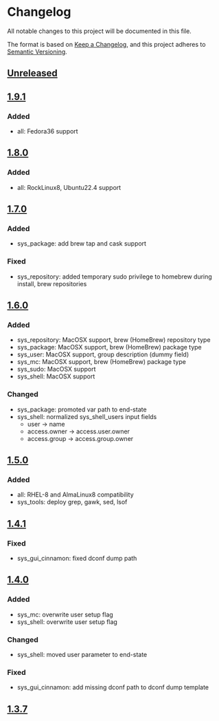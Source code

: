 # Changelog

All notable changes to this project will be documented in this file.

The format is based on [Keep a Changelog](https://keepachangelog.com/en/1.0.0/),
and this project adheres to [Semantic Versioning](https://semver.org/spec/v2.0.0.html).

## [Unreleased]

## [1.9.1]

### Added

- all: Fedora36 support

## [1.8.0]

### Added

- all: RockLinux8, Ubuntu22.4 support

## [1.7.0]

### Added

- sys_package: add brew tap and cask support

### Fixed

- sys_repository: added temporary sudo privilege to homebrew during install, brew repositories

## [1.6.0]

### Added

- sys_repository: MacOSX support, brew (HomeBrew) repository type
- sys_package: MacOSX support, brew (HomeBrew) package type
- sys_user: MacOSX support, group description (dummy field)
- sys_mc: MacOSX support, brew (HomeBrew) package type
- sys_sudo: MacOSX support
- sys_shell: MacOSX support

### Changed

- sys_package: promoted var path to end-state
- sys_shell: normalized sys_shell_users input fields
  - user -> name
  - access.owner -> access.user.owner
  - access.group -> access.group.owner

## [1.5.0]

### Added

- all: RHEL-8 and AlmaLinux8 compatibility
- sys_tools: deploy grep, gawk, sed, lsof

## [1.4.1]

### Fixed

- sys_gui_cinnamon: fixed dconf dump path

## [1.4.0]

### Added

- sys_mc: overwrite user setup flag
- sys_shell: overwrite user setup flag

### Changed

- sys_shell: moved user parameter to end-state

### Fixed

- sys_gui_cinnamon: add missing dconf path to dconf dump template

## [1.3.7]

[Unreleased]: https://github.com/serdigital64/aplatform64/compare/1.9.1...HEAD
[1.9.1]: https://github.com/serdigital64/aplatform64/compare/1.8.0...1.9.1
[1.8.0]: https://github.com/serdigital64/aplatform64/compare/1.7.0...1.8.0
[1.7.0]: https://github.com/serdigital64/aplatform64/compare/1.6.0...1.7.0
[1.6.0]: https://github.com/serdigital64/aplatform64/compare/1.5.0...1.6.0
[1.5.0]: https://github.com/serdigital64/aplatform64/compare/1.4.1...1.5.0
[1.4.1]: https://github.com/serdigital64/aplatform64/compare/1.4.0...1.4.1
[1.4.0]: https://github.com/serdigital64/aplatform64/compare/1.3.7...1.4.0
[1.3.7]: https://github.com/serdigital64/aplatform64/releases/tag/1.3.7
